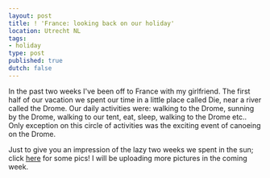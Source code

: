 ```yaml
---
layout: post
title: ! 'France: looking back on our holiday'
location: Utrecht NL
tags:
- holiday
type: post
published: true
dutch: false
---
```

In the past two weeks I've been off to France with my girlfriend. The first half of our vacation we spent our time in a little place called Die, near a river called the Drome. Our daily activities were: walking to the Drome, sunning by the Drome, walking to our tent, eat, sleep, walking to the Drome etc.. Only exception on this circle of activities was the exciting event of canoeing on the Drome.

Just to give you an impression of the lazy two weeks we spent in the sun; click <a title="Pics of holiday in France" href="http://picasaweb.google.com/ronaldvanzuijlen/HolidayFranceAugust2008#" target="_blank">here</a> for some pics! I will be uploading more pictures in the coming week.
